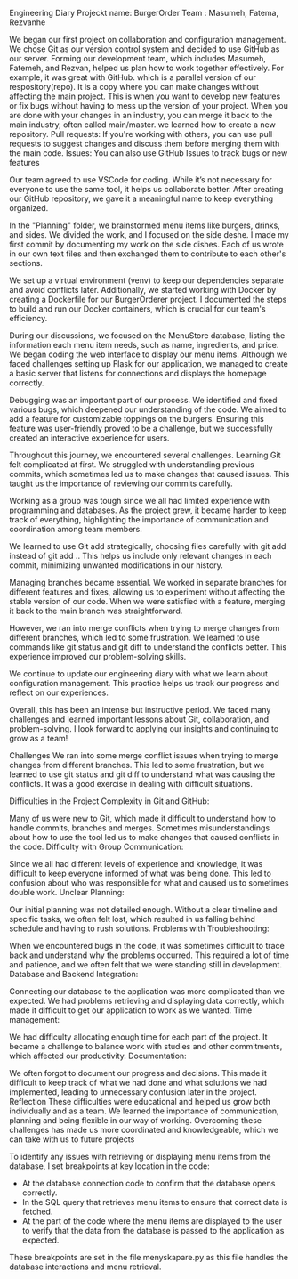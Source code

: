 Engineering Diary
Projeckt name: BurgerOrder 
Team : Masumeh, Fatema, Rezvanhe 

We began our first project on collaboration and configuration management. We chose Git as our version control system and decided to use GitHub as our server. Forming our development team, which includes Masumeh, Fatemeh, and Rezvan, helped us plan how to work together effectively.
For example, it was great with GitHub. which is a parallel version of our respository(repo). It is a copy where you can make changes without affecting the main project. This is when you want to develop new features or fix bugs without having to mess up the version of your project. 
When you are done with your changes in an industry, you can merge it back to the main industry, often called main/master.
we learned how to create a new repository. Pull requests: If you're working with others, you can use pull requests to suggest changes and discuss them before merging them with the main code.
Issues: You can also use GitHub Issues to track bugs or new features


Our team agreed to use VSCode for coding. While it’s not necessary for everyone to use the same tool, it helps us collaborate better. After creating our GitHub repository, we gave it a meaningful name to keep everything organized.

In the "Planning" folder, we brainstormed menu items like burgers, drinks, and sides. We divided the work, and I focused on the side deshe. I made my first commit by documenting my work on the side dishes. Each of us wrote in our own text files and then exchanged them to contribute to each other's sections.

We set up a virtual environment (venv) to keep our dependencies separate and avoid conflicts later. Additionally, we started working with Docker by creating a Dockerfile for our BurgerOrderer project. I documented the steps to build and run our Docker containers, which is crucial for our team's efficiency.

During our discussions, we focused on the MenuStore database, listing the information each menu item needs, such as name, ingredients, and price. We began coding the web interface to display our menu items. Although we faced challenges setting up Flask for our application, we managed to create a basic server that listens for connections and displays the homepage correctly.

Debugging was an important part of our process. We identified and fixed various bugs, which deepened our understanding of the code. We aimed to add a feature for customizable toppings on the burgers. Ensuring this feature was user-friendly proved to be a challenge, but we successfully created an interactive experience for users.

Throughout this journey, we encountered several challenges. Learning Git felt complicated at first. We struggled with understanding previous commits, which sometimes led us to make changes that caused issues. This taught us the importance of reviewing our commits carefully.

Working as a group was tough since we all had limited experience with programming and databases. As the project grew, it became harder to keep track of everything, highlighting the importance of communication and coordination among team members.

We learned to use Git add strategically, choosing files carefully with git add <filename> instead of git add .. This helps us include only relevant changes in each commit, minimizing unwanted modifications in our history.

Managing branches became essential. We worked in separate branches for different features and fixes, allowing us to experiment without affecting the stable version of our code. When we were satisfied with a feature, merging it back to the main branch was straightforward.

However, we ran into merge conflicts when trying to merge changes from different branches, which led to some frustration. We learned to use commands like git status and git diff to understand the conflicts better. This experience improved our problem-solving skills.

We continue to update our engineering diary with what we learn about configuration management. This practice helps us track our progress and reflect on our experiences.

Overall, this has been an intense but instructive period. We faced many challenges and learned important lessons about Git, collaboration, and problem-solving. I look forward to applying our insights and continuing to grow as a team!

Challenges
We ran into some merge conflict issues when trying to merge changes from different branches. This led to some frustration, but we learned to use git status and git diff to understand what was causing the conflicts. It was a good exercise in dealing with difficult situations. 

Difficulties in the Project
Complexity in Git and GitHub:

Many of us were new to Git, which made it difficult to understand how to handle commits, branches and merges. Sometimes misunderstandings about how to use the tool led us to make changes that caused conflicts in the code.
Difficulty with Group Communication:

Since we all had different levels of experience and knowledge, it was difficult to keep everyone informed of what was being done. This led to confusion about who was responsible for what and caused us to sometimes double work.
Unclear Planning:

Our initial planning was not detailed enough. Without a clear timeline and specific tasks, we often felt lost, which resulted in us falling behind schedule and having to rush solutions.
Problems with Troubleshooting:

When we encountered bugs in the code, it was sometimes difficult to trace back and understand why the problems occurred. This required a lot of time and patience, and we often felt that we were standing still in development.
Database and Backend Integration:

Connecting our database to the application was more complicated than we expected. We had problems retrieving and displaying data correctly, which made it difficult to get our application to work as we wanted.
Time management:

We had difficulty allocating enough time for each part of the project. It became a challenge to balance work with studies and other commitments, which affected our productivity.
Documentation:

We often forgot to document our progress and decisions. This made it difficult to keep track of what we had done and what solutions we had implemented, leading to unnecessary confusion later in the project.
Reflection
These difficulties were educational and helped us grow both individually and as a team. We learned the importance of communication, planning and being flexible in our way of working. Overcoming these challenges has made us more coordinated and knowledgeable, which we can take with us to future projects

To identify any issues with retrieving or displaying menu items from the database, I set breakpoints at key location in the code:
- At the database connection code to confirm that the database opens correctly.
- In the SQL query that retrieves menu items to ensure that correct data is fetched.
- At the part of the code where the menu items are displayed to the user to verify that the data from the database is passed to the application as expected.

These breakpoints are set in the file menyskapare.py as this file handles the database interactions and menu retrieval. 
